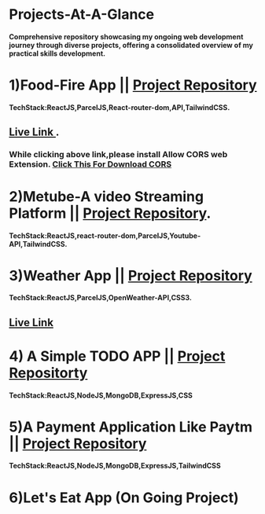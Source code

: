 # Projects-At-A-Glance

#### Comprehensive repository showcasing my ongoing web development journey through diverse projects, offering a consolidated overview of my practical skills development.

# 1)Food-Fire App || [Project Repository](https://github.com/SatyaaaaSai/Namaste-React)
#### TechStack:ReactJS,ParcelJS,React-router-dom,API,TailwindCSS.
## [Live Link ](https://food-fleet.netlify.app/).
### While clicking above link,please install Allow CORS web Extension. [Click This For Download CORS](https://chromewebstore.google.com/detail/allow-cors-access-control/lhobafahddgcelffkeicbaginigeejlf?pli=1)

# 2)Metube-A video Streaming Platform || [Project Repository](https://github.com/SatyaaaaSai/me-tube).
#### TechStack:ReactJS,react-router-dom,ParcelJS,Youtube-API,TailwindCSS.

# 3)Weather App || [Project Repository](https://github.com/SatyaaaaSai/weather-app)
#### TechStack:ReactJS,ParcelJS,OpenWeather-API,CSS3.
## [Live Link](https://classy-starlight-b806f8.netlify.app/)

# 4) A Simple TODO APP || [Project Repositorty](https://github.com/SatyaaaaSai/TODO-MERN)
#### TechStack:ReactJS,NodeJS,MongoDB,ExpressJS,CSS

# 5)A Payment Application Like Paytm || [Project Repository](https://github.com/SatyaaaaSai/Paytm-Transaction-MERN)
#### TechStack:ReactJS,NodeJS,MongoDB,ExpressJS,TailwindCSS

# 6)Let's Eat App (On Going Project)
